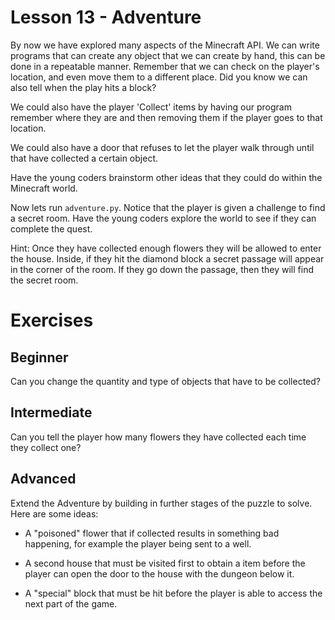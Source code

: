 # Lesson 13 - Adventure

By now we have explored many aspects of the Minecraft API. We can write programs that can create any object that we can create by hand, this can be done in a repeatable manner. Remember that we can check on the player's location, and even move them to a different place. Did you know we can also tell when the play hits a block?

We could also have the player 'Collect' items by having our program remember where they are and then removing them if the player goes to that location.

We could also have a door that refuses to let the player walk through until that have collected a certain object.

Have the young coders brainstorm other ideas that they could do within the Minecraft world.

Now lets run `adventure.py`. Notice that the player is given a challenge to find a secret room. Have the young coders explore the world to see if they can complete the quest.

Hint: Once they have collected enough flowers they will be allowed to enter the house. Inside, if they hit the diamond block a secret passage will appear in the corner of the room. If they go down the passage, then they will find the secret room.

# Exercises

## Beginner

Can you change the quantity and type of objects that have to be collected?

## Intermediate

Can you tell the player how many flowers they have collected each time they collect one?

## Advanced

Extend the Adventure by building in further stages of the puzzle to solve. Here are some ideas:

* A "poisoned" flower that if collected results in something bad happening, for example the player being sent to a well.

* A second house that must be visited first to obtain a item before the player can open the door to the house with the dungeon below it.

* A "special" block that must be hit before the player is able to access the next part of the game.

